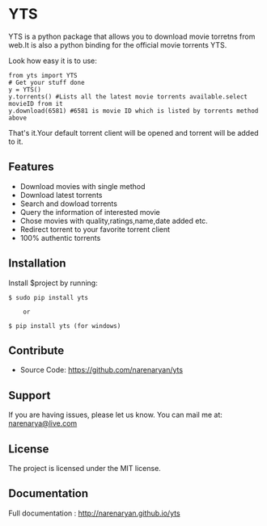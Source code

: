 
YTS
========

YTS is a python package that allows you to download movie torretns from web.It is also a python
binding for the official movie torrents YTS.

Look how easy it is to use:

    from yts import YTS
    # Get your stuff done
    y = YTS()
    y.torrents() #Lists all the latest movie torrents available.select movieID from it
    y.download(6581) #6581 is movie ID which is listed by torrents method above


That's it.Your default torrent client will be opened and torrent will be added to it.

Features
--------
- Download movies with single method
- Download latest torrents
- Search and dowload torrents
- Query the information of interested movie
- Chose movies with quality,ratings,name,date added etc.
- Redirect torrent to your favorite torrent client
- 100% authentic torrents

Installation
------------

Install $project by running:

    $ sudo pip install yts

    	or

    $ pip install yts (for windows)

Contribute
----------

- Source Code: https://github.com/narenaryan/yts

Support
-------

If you are having issues, please let us know.
You can mail me at: narenarya@live.com

License
-------

The project is licensed under the MIT license.

Documentation
-------------
Full documentation :  http://narenaryan.github.io/yts

